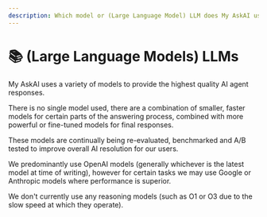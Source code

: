 ```yaml
---
description: Which model or (Large Language Model) LLM does My AskAI use?
---
```


# 📚 (Large Language Models) LLMs

My AskAI uses a variety of models to provide the highest quality AI agent responses.

There is no single model used, there are a combination of smaller, faster models for certain parts of the answering process, combined with more powerful or fine-tuned models for final responses.

These models are continually being re-evaluated, benchmarked and A/B tested to improve overall AI resolution for our users.

We predominantly use OpenAI models (generally whichever is the latest model at time of writing), however for certain tasks we may use Google or Anthropic models where performance is superior.

We don't currently use any reasoning models (such as O1 or O3 due to the slow speed at which they operate).
